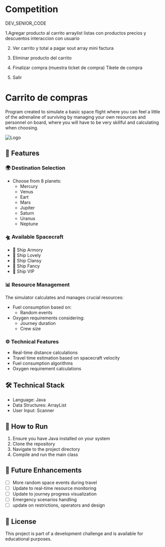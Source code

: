# Competition
DEV_SENIOR_CODE



 1.Agregar producto al carrito
    arraylist
    listas con productos precios y descuentos
    interaccion con usuario

 2. Ver carrito y total a pagar
    sout array
    mini factura

 3. Eliminar producto del carrito

 4. Finalizar compra (muestra ticket de compra)
        Tikete de compra


 5. Salir

# Carrito de compras

Program created to simulate a basic space flight where you can feel a little of the adrenaline of surviving by managing your own resources and personnel on board, where you will have to be very skillful and calculating when choosing.


![Logo](https://media.istockphoto.com/id/1452870348/es/vector/icono-de-cohete-en-estilo-plano-despegue-de-la-nave-espacial-en-el-fondo-espacial.jpg?s=612x612&w=0&k=20&c=GZkzWmChG_3ecbSCEu5pnA6tE81DRMwGlN3USPgQTo8=)


## 👾 Features

### 🌍 Destination Selection
- Choose from 8 planets:
  - Mercury
  - Venus
  - Eart
  - Mars
  - Jupiter
  - Saturn
  - Uranus
  - Neptune

### 🛸 Available Spacecraft
- 🚀 Ship Armory
- 🚀 Ship Lovely
- 🚀 Ship Clansy
- 🚀 Ship Fancy
- 🚀 Ship VIP

### 📊 Resource Management
The simulator calculates and manages crucial resources:
- Fuel consumption based on:
  - Random events
- Oxygen requirements considering:
  - Journey duration
  - Crew size

### ⚙️ Technical Features
- Real-time distance calculations
- Travel time estimation based on spacecraft velocity
- Fuel consumption algorithms
- Oxygen requirement calculations

## 🛠️ Technical Stack
- Language: Java
- Data Structures: ArrayList
- User Input: Scanner

## 🚀 How to Run
1. Ensure you have Java installed on your system
2. Clone the repository
3. Navigate to the project directory
4. Compile and run the main class

## 🔄 Future Enhancements
- [ ] More random space events during travel
- [ ] Update to real-time resource monitoring
- [ ] Update to journey progress visualization
- [ ] Emergency scenarios handling
- [ ] update on restrictions, operators and design

## 📝 License
This project is part of a development challenge and is available for educational purposes.

